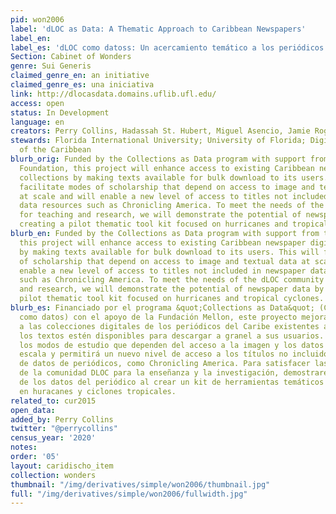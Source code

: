 ```yaml
---
pid: won2006
label: 'dLOC as Data: A Thematic Approach to Caribbean Newspapers'
label_en:
label_es: 'dLOC como datoss: Un acercamiento temático a los periódicos del Caribe'
Section: Cabinet of Wonders
genre: Sui Generis
claimed_genre_en: an initiative
claimed_genre_es: una iniciativa
link: http://dlocasdata.domains.uflib.ufl.edu/
access: open
status: In Development
language: en
creators: Perry Collins, Hadassah St. Hubert, Miguel Asencio, Jamie Rogers, et al.
stewards: Florida International University; University of Florida; Digital Library
  of the Caribbean
blurb_orig: Funded by the Collections as Data program with support from the Mellon
  Foundation, this project will enhance access to existing Caribbean newspaper digital
  collections by making texts available for bulk download to its users. This will
  facilitate modes of scholarship that depend on access to image and textual data
  at scale and will enable a new level of access to titles not included in newspaper
  data resources such as Chronicling America. To meet the needs of the dLOC community
  for teaching and research, we will demonstrate the potential of newspaper data by
  creating a pilot thematic tool kit focused on hurricanes and tropical cyclones.
blurb_en: Funded by the Collections as Data program with support from the Mellon Foundation,
  this project will enhance access to existing Caribbean newspaper digital collections
  by making texts available for bulk download to its users. This will facilitate modes
  of scholarship that depend on access to image and textual data at scale and will
  enable a new level of access to titles not included in newspaper data resources
  such as Chronicling America. To meet the needs of the dLOC community for teaching
  and research, we will demonstrate the potential of newspaper data by creating a
  pilot thematic tool kit focused on hurricanes and tropical cyclones.
blurb_es: Financiado por el programa &quot;Collections as Data&quot; (Colecciones
  como datos) con el apoyo de la Fundación Mellon, este proyecto mejorará el acceso
  a las colecciones digitales de los periódicos del Caribe existentes al hacer que
  los textos estén disponibles para descargar a granel a sus usuarios. Esto facilitará
  los modos de estudio que dependen del acceso a la imagen y los datos textuales a
  escala y permitirá un nuevo nivel de acceso a los títulos no incluidos en los recursos
  de datos de periódicos, como Chronicling America. Para satisfacer las necesidades
  de la comunidad DLOC para la enseñanza y la investigación, demostraremos el potencial
  de los datos del periódico al crear un kit de herramientas temáticos piloto enfocado
  en huracanes y ciclones tropicales.
related_to: cur2015
open_data:
added_by: Perry Collins
twitter: "@perrycollins"
census_year: '2020'
notes:
order: '05'
layout: caridischo_item
collection: wonders
thumbnail: "/img/derivatives/simple/won2006/thumbnail.jpg"
full: "/img/derivatives/simple/won2006/fullwidth.jpg"
---
```

